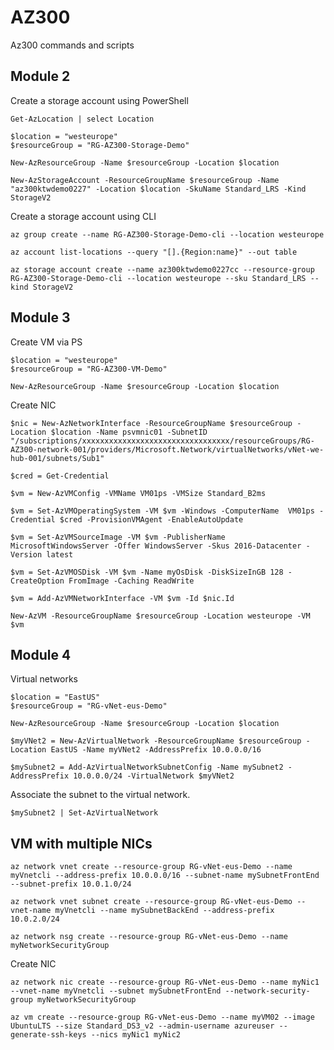 # AZ300

Az300 commands and scripts

## Module 2

Create a storage account using PowerShell

```PS
Get-AzLocation | select Location
```

```PS
$location = "westeurope"
$resourceGroup = "RG-AZ300-Storage-Demo"
```

```PS
New-AzResourceGroup -Name $resourceGroup -Location $location
```

```PS
New-AzStorageAccount -ResourceGroupName $resourceGroup -Name "az300ktwdemo0227" -Location $location -SkuName Standard_LRS -Kind StorageV2
```

Create a storage account using CLI

```CLI
az group create --name RG-AZ300-Storage-Demo-cli --location westeurope
```

```CLI
az account list-locations --query "[].{Region:name}" --out table
```

```CLI
az storage account create --name az300ktwdemo0227cc --resource-group RG-AZ300-Storage-Demo-cli --location westeurope --sku Standard_LRS --kind StorageV2
```

## Module 3

Create VM via PS

```PS
$location = "westeurope"
$resourceGroup = "RG-AZ300-VM-Demo"
```

```PS
New-AzResourceGroup -Name $resourceGroup -Location $location

```

Create NIC

```
$nic = New-AzNetworkInterface -ResourceGroupName $resourceGroup -Location $location -Name psvmnic01 -SubnetID "/subscriptions/xxxxxxxxxxxxxxxxxxxxxxxxxxxxxxxxx/resourceGroups/RG-AZ300-network-001/providers/Microsoft.Network/virtualNetworks/vNet-we-hub-001/subnets/Sub1"
```

```PS
$cred = Get-Credential
```

```PS
$vm = New-AzVMConfig -VMName VM01ps -VMSize Standard_B2ms
```

```PS
$vm = Set-AzVMOperatingSystem -VM $vm -Windows -ComputerName  VM01ps -Credential $cred -ProvisionVMAgent -EnableAutoUpdate
```

```PS
$vm = Set-AzVMSourceImage -VM $vm -PublisherName MicrosoftWindowsServer -Offer WindowsServer -Skus 2016-Datacenter -Version latest
```

```PS
$vm = Set-AzVMOSDisk -VM $vm -Name myOsDisk -DiskSizeInGB 128 -CreateOption FromImage -Caching ReadWrite
```

```PS
$vm = Add-AzVMNetworkInterface -VM $vm -Id $nic.Id
```

```PS
New-AzVM -ResourceGroupName $resourceGroup -Location westeurope -VM $vm
```

## Module 4

Virtual networks

```PS
$location = "EastUS"
$resourceGroup = "RG-vNet-eus-Demo"
```

```PS
New-AzResourceGroup -Name $resourceGroup -Location $location

```

```PS
$myVNet2 = New-AzVirtualNetwork -ResourceGroupName $resourceGroup -Location EastUS -Name myVNet2 -AddressPrefix 10.0.0.0/16
```

```PS
$mySubnet2 = Add-AzVirtualNetworkSubnetConfig -Name mySubnet2 -AddressPrefix 10.0.0.0/24 -VirtualNetwork $myVNet2
```

Associate the subnet to the virtual network.

```PS
$mySubnet2 | Set-AzVirtualNetwork
```

## VM with multiple NICs

```CLI
az network vnet create --resource-group RG-vNet-eus-Demo --name myVnetcli --address-prefix 10.0.0.0/16 --subnet-name mySubnetFrontEnd --subnet-prefix 10.0.1.0/24
```

```CLI
az network vnet subnet create --resource-group RG-vNet-eus-Demo --vnet-name myVnetcli --name mySubnetBackEnd --address-prefix 10.0.2.0/24
```

```CLI
az network nsg create --resource-group RG-vNet-eus-Demo --name myNetworkSecurityGroup
```

Create NIC

```CLI
az network nic create --resource-group RG-vNet-eus-Demo --name myNic1 --vnet-name myVnetcli --subnet mySubnetFrontEnd --network-security-group myNetworkSecurityGroup
```

```CLI
az vm create --resource-group RG-vNet-eus-Demo --name myVM02 --image UbuntuLTS --size Standard_DS3_v2 --admin-username azureuser --generate-ssh-keys --nics myNic1 myNic2
```

